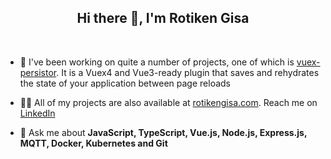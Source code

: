 <h2 align="center">Hi there 👋, I'm Rotiken Gisa</h2>

<br />

- 🔭 I've been working on quite a number of projects, one of which is [vuex-persistor](https://github.com/shadrqen/vuex-persistor). It is a Vuex4 and Vue3-ready plugin that saves and rehydrates the state of your application between page reloads 

- 👨‍💻 All of my projects are also available at [rotikengisa.com](https://rotikengisa.com). Reach me on [LinkedIn](https://linkedin.com/in/shadrack-rotiken)

- 💬 Ask me about **JavaScript, TypeScript, Vue.js, Node.js, Express.js, MQTT, Docker, Kubernetes and Git**
